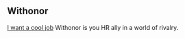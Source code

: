 ## Withonor
<a href='http://registro.withonor.com' class='button'>I want a cool job</a>
Withonor is you HR ally in a world of rivalry.
